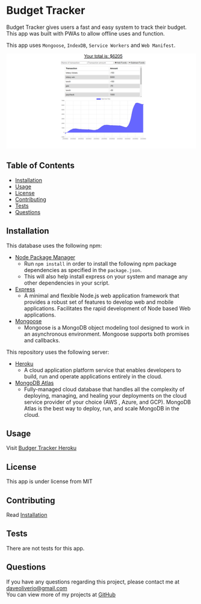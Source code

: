 # Budget Tracker

Budget Tracker gives users a fast and easy system to track their budget. This app was built with PWAs to allow offline uses and function.

This app uses `Mongoose`, `IndexDB`, `Service Workers` and `Web Manifest`.

![Screenshot](./public/assets/budgettracker.png)

## Table of Contents

- [Installation](#Installation) 
- [Usage](#Usage) 
- [License](#License) 
- [Contributing](#Contributing) 
- [Tests](#Tests) 
- [Questions](#Questions) 

## Installation
This database uses the following npm:
- [Node Package Manager](https://nodejs.org/en/)
  - Run `npm install` in order to install the following npm package dependencies as specified in the `package.json`.
  - This will also help install express on your system and manage any other dependencies in your script.
- [Express](https://www.npmjs.com/package/express)
  - A minimal and flexible Node.js web application framework that provides a robust set of features to develop web and mobile applications. Facilitates the rapid development of Node based Web applications.
- [Mongoose](https://www.npmjs.com/package/mongoose)
  - Mongoose is a MongoDB object modeling tool designed to work in an asynchronous environment. Mongoose supports both promises and callbacks.

This repository uses the following server:

- [Heroku](https://heroku.com/)
  - A cloud application platform service that enables developers to build, run and operate applications entirely in the cloud.
- [MongoDB Atlas](https://www.mongodb.com/atlas/database)
  - Fully-managed cloud database that handles all the complexity of deploying, managing, and healing your deployments on the cloud service provider of your choice (AWS , Azure, and GCP). MongoDB Atlas is the best way to deploy, run, and scale MongoDB in the cloud.



## Usage

Visit [Budger Tracker Heroku](https://sheltered-inlet-39779.herokuapp.com/)

## License
This app is under license from MIT

## Contributing
Read [Installation](#Installation)

## Tests
There are not tests for this app.

## Questions
If you have any questions regarding this project, please contact me at [daveoliverio@gmail.com](mailto:daveoliverio@gmail.com) <br>
You can view more of my projects at [GitHub](http://github.com/davezer)